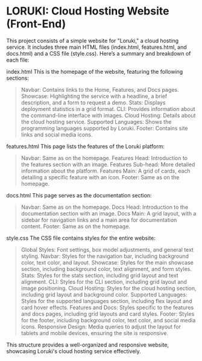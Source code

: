 # LORUKI: Cloud Hosting Website (Front-End)
This project consists of a simple website for "Loruki," a cloud hosting service. 
It includes three main HTML files (index.html, features.html, and docs.html) and a CSS file (style.css). 
Here’s a summary and breakdown of each file:

index.html
This is the homepage of the website, featuring the following sections:

> Navbar: Contains links to the Home, Features, and Docs pages.
> Showcase: Highlighting the service with a headline, a brief description, and a form to request a demo.
> Stats: Displays deployment statistics in a grid format.
> CLI: Provides information about the command-line interface with images.
> Cloud Hosting: Details about the cloud hosting service.
> Supported Languages: Shows the programming languages supported by Loruki.
> Footer: Contains site links and social media icons.

features.html
This page lists the features of the Loruki platform:

> Navbar: Same as on the homepage.
> Features Head: Introduction to the features section with an image.
> Features Sub-head: More detailed information about the platform.
> Features Main: A grid of cards, each detailing a specific feature with an icon.
> Footer: Same as on the homepage.

docs.html
This page serves as the documentation section:

> Navbar: Same as on the homepage.
> Docs Head: Introduction to the documentation section with an image.
> Docs Main: A grid layout, with a sidebar for navigation links and a main area for documentation content.
> Footer: Same as on the homepage.

style.css
The CSS file contains styles for the entire website:

> Global Styles: Font settings, box model adjustments, and general text styling.
> Navbar: Styles for the navigation bar, including background color, text color, and layout.
> Showcase: Styles for the main showcase section, including background color, text alignment, and form styles.
> Stats: Styles for the stats section, including grid layout and text alignment.
> CLI: Styles for the CLI section, including grid layout and image positioning.
> Cloud Hosting: Styles for the cloud hosting section, including grid layout and background color.
> Supported Languages: Styles for the supported languages section, including flex layout and card hover effects.
> Features and Docs: Styles specific to the features and docs pages, including grid layouts and card styles.
> Footer: Styles for the footer, including background color, text color, and social media icons.
> Responsive Design: Media queries to adjust the layout for tablets and mobile devices, ensuring the site is responsive.

This structure provides a well-organized and responsive website, showcasing Loruki's cloud hosting service effectively.
